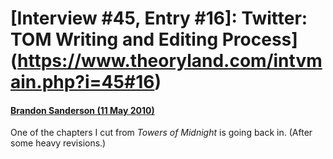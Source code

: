 # [Interview #45, Entry #16]: Twitter: TOM Writing and Editing Process](https://www.theoryland.com/intvmain.php?i=45#16)

#### [Brandon Sanderson (11 May 2010)](http://twitter.com/BrandonSandrson/status/13807326066)

One of the chapters I cut from
*Towers of Midnight*
is going back in. (After some heavy revisions.)


